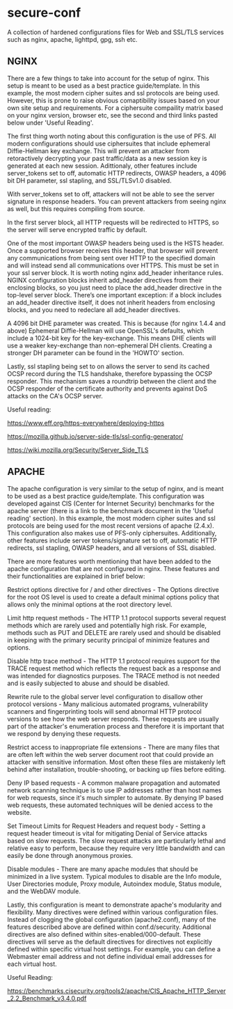 # secure-conf
A collection of hardened configurations files for Web and SSL/TLS services such as nginx, apache, lighttpd, gpg, ssh etc.

## NGINX

There are a few things to take into account for the setup of nginx. This setup is meant to be used as a best practice guide/template. In this example, the most modern cipher suites and ssl protocols are being used. However, this is prone to raise obvious comaptibility issues based on your own site setup and requirements. For a ciphersuite compaility matrix based on your nginx version, browser etc, see the second and third links pasted below under 'Useful Reading'. 

The first thing worth noting about this configuration is the use of PFS. All modern configurations should use ciphersuites that include ephemeral Diffie-Hellman key exchange. This will prevent an attacker from retoractively decrypting your past traffic/data as a new session key is generated at each new session. Adittionaly, other features include server_tokens set to off, automatic HTTP redirects, OWASP headers, a 4096 bit DH parameter, ssl stapling, and SSL/TLSv1.0 disabled. 

With server_tokens set to off, attackers will not be able to see the server signature in response headers. You can prevent attackers from seeing nginx as well, but this requires compiling from source. 

In the first server block, all HTTP requests will be redirected to HTTPS, so the server will serve encrypted traffic by default. 

One of the most important OWASP headers being used is the HSTS header. Once a supported browser receives this header, that browser will prevent any communications from being sent over HTTP to the specified domain and will instead send all communications over HTTPS. This must be set in your ssl server block. It is worth noting nginx add_header inheritance rules. NGINX configuration blocks inherit add_header directives from their enclosing blocks, so you just need to place the add_header directive in the top-level server block. There’s one important exception: if a block includes an add_header directive itself, it does not inherit headers from enclosing blocks, and you need to redeclare all add_header directives. 

A 4096 bit DHE parameter was created. This is because (for nginx 1.4.4 and above) Ephemeral Diffie-Hellman will use OpenSSL's defaults, which include a 1024-bit key for the key-exchange. This means DHE clients will use a weaker key-exchange than non-ephemeral DH clients. Creating a stronger DH parameter can be found in the 'HOWTO' section. 

Lastly, ssl stapling being set to on allows the server to send its cached OCSP record during the TLS handshake, therefore bypassing the OCSP responder. This mechanism saves a roundtrip between the client and the OCSP responder of the certificate authority and prevents against DoS attacks on the CA's OCSP server. 

Useful reading:

https://www.eff.org/https-everywhere/deploying-https

https://mozilla.github.io/server-side-tls/ssl-config-generator/

https://wiki.mozilla.org/Security/Server_Side_TLS

## APACHE

The apache configuration is very similar to the setup of nginx, and is meant to be used as a best practice guide/template. This configuration was developed against CIS (Center for Internet Security) benchmarks for the apache server (there is a link to the benchmark document in the 'Useful reading' section). In this example, the most modern cipher suites and ssl protocols are being used for the most recent versions of apache (2.4.x). This configuration also makes use of PFS-only ciphersuites. Additionally, other features include server tokens/signature set to off, automatic HTTP redirects, ssl stapling, OWASP headers, and all versions of SSL disabled.

There are more features worth mentioning that have been added to the apache configuration that are not configured in nginx. These features and their functionalities are explained in brief below:

Restrict options directive for / and other directives - The	Options directive	for	the	root	OS	level	is	used	to	create	a default	minimal	options	policy	that	allows	only	the	minimal	options	at	the	root	directory	level.	

Limit http request methods - The HTTP	1.1	protocol supports	several	request	methods	which are	rarely used	and	potentially	high risk.	For	example, methods such as PUT and DELETE are rarely used and	should be disabled in keeping	with the	primary	security principal of minimize features and options.	

Disable http trace method - The HTTP 1.1 protocol requires support for the TRACE request method which reflects the request back as a response and was intended for diagnostics purposes. The TRACE method is not needed and is easily subjected to abuse and should be disabled.

Rewrite	rule	to	the	global	server	level	configuration	to	disallow	other	protocol	versions - Many malicious automated programs, vulnerability scanners and fingerprinting tools will send abnormal HTTP protocol versions to see how the web server responds. These requests are usually part of the attacker's enumeration process and therefore it is important that we respond by denying these requests.

Restrict	access	to	inappropriate	file	extensions - There are many files that are often left within the web server document root that could provide an attacker with sensitive information. Most often these files are mistakenly left behind after installation, trouble-shooting, or backing up files before editing.

Deny IP based requests - A common malware propagation and automated network scanning technique is to use IP addresses rather than host names for web requests, since it's much simpler to automate. By denying IP based web requests, these automated techniques will be denied access to the website. 

Set	Timeout	Limits for	Request	Headers and request body - Setting a request header timeout is vital for mitigating Denial of Service attacks based on slow requests. The slow request attacks are particularly lethal and relative easy to perform, because they require very little bandwidth and can easily be done through anonymous proxies. 

Disable modules - There are many apache modules that should be minimized in a live system. Typical modules to disable are the Info module, User Directories module, Proxy module, Autoindex module, Status module, and the WebDAV module. 

Lastly, this configuration is meant to demonstrate apache's modularity and flexibility. Many directives were defined within various configuration files. Instead of clogging the global configuration (apache2.conf), many of the features described above are defined within conf.d/security. Additional directives are also defined within sites-enabled/000-default. These directives will serve as the default directives for directives not explicitly defined within specific virtual host settings. For example, you can define a Webmaster email address and not define individual email addresses for each virtual host. 

Useful Reading:

https://benchmarks.cisecurity.org/tools2/apache/CIS_Apache_HTTP_Server_2.2_Benchmark_v3.4.0.pdf
